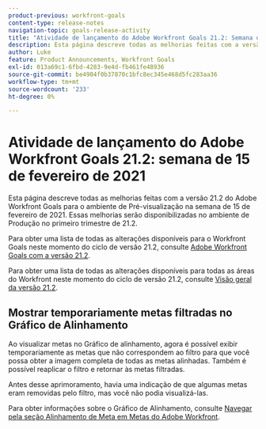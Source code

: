 ```yaml
---
product-previous: workfront-goals
content-type: release-notes
navigation-topic: goals-release-activity
title: "Atividade de lançamento do Adobe Workfront Goals 21.2: Semana de 15 de fevereiro de 2021"
description: Esta página descreve todas as melhorias feitas com a versão 21.2 do Adobe Workfront Goals para o ambiente de Pré-visualização na semana de 15 de fevereiro de 2021. Essas melhorias serão disponibilizadas no ambiente de Produção no primeiro trimestre de 21.2.
author: Luke
feature: Product Announcements, Workfront Goals
exl-id: 013a69c1-6fbd-4283-9e4d-fb461fe48936
source-git-commit: be4904f0b37870c1bfc8ec345e468d5fc283aa36
workflow-type: tm+mt
source-wordcount: '233'
ht-degree: 0%

---
```


# Atividade de lançamento do Adobe Workfront Goals 21.2: semana de 15 de fevereiro de 2021

Esta página descreve todas as melhorias feitas com a versão 21.2 do Adobe Workfront Goals para o ambiente de Pré-visualização na semana de 15 de fevereiro de 2021. Essas melhorias serão disponibilizadas no ambiente de Produção no primeiro trimestre de 21.2.

Para obter uma lista de todas as alterações disponíveis para o Workfront Goals neste momento do ciclo de versão 21.2, consulte [Adobe Workfront Goals com a versão 21.2](../../../../product-announcements/product-releases/goals-release-activity/goals-21.2-release/goals-release-21-2.md).

Para obter uma lista de todas as alterações disponíveis para todas as áreas do Workfront neste momento do ciclo de versão 21.2, consulte [Visão geral da versão 21.2](../../../../product-announcements/product-releases/21.2-release-activity/21-2-release-overview.md).

## Mostrar temporariamente metas filtradas no Gráfico de Alinhamento

Ao visualizar metas no Gráfico de alinhamento, agora é possível exibir temporariamente as metas que não correspondem ao filtro para que você possa obter a imagem completa de todas as metas alinhadas. Também é possível reaplicar o filtro e retornar às metas filtradas.

Antes desse aprimoramento, havia uma indicação de que algumas metas eram removidas pelo filtro, mas você não podia visualizá-las.

Para obter informações sobre o Gráfico de Alinhamento, consulte [Navegar pela seção Alinhamento de Meta em Metas do Adobe Workfront](../../../../workfront-goals/goal-alignment/navigate-goal-alignment-chart.md).

